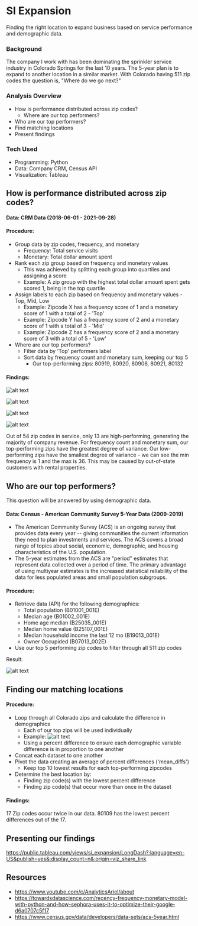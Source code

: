 # SI Expansion 

Finding the right location to expand business based on service performance and demographic data.

### Background

The company I work with has been dominating the sprinkler service industry in Colorado Springs for the last 10 years. The 5-year plan is to expand to another location in a similar market. With Colorado having 511 zip codes the question is, "Where do we go next?" 

### Analysis Overview
- How is performance distributed across zip codes?
  - Where are our top performers?
- Who are our top performers?
- Find matching locations
- Present findings

### Tech Used
- Programming: Python
- Data: Company CRM, Census API
- Visualization: Tableau

## How is performance distributed across zip codes?
#### **Data:** CRM Data (2018-06-01 - 2021-09-28)
#### **Procedure:**
- Group data by zip codes, frequency, and monetary
  - Frequency: Total service visits
  - Monetary: Total dollar amount spent
- Rank each zip group based on frequency and monetary values
  - This was achieved by splitting each group into quartiles and assigning a score
  - Example: A zip group with the highest total dollar amount spent gets scored 1, being in the top quartile
- Assign labels to each zip based on frequency and monetary values - Top, Mid, Low
  - Example: Zipcode X has a frequency score of 1 and a monetary score of 1 with a total of 2 - 'Top'
  - Example: Zipcode Y has a frequency score of 2 and a monetary score of 1 with a total of 3 - 'Mid'
  - Example: Zipcode Z has a frequency score of 2 and a monetary score of 3 with a total of 5 - 'Low'
- Where are our top performers?
  - Filter data by 'Top' performers label
  - Sort data by frequency count and monetary sum, keeping our top 5
    - Our top-performing zips: 80919, 80920, 80906, 80921, 80132

#### **Findings:**

![alt text](/images/bar_groups.jpg)

![alt text](/images/hist_freq.jpg)

![alt text](/images/hist_mon.jpg)

![alt text](/images/group_stats.jpg)

Out of 54 zip codes in service, only 13 are high-performing, generating the majority of company revenue. 
For frequency count and monetary sum, our top-performing zips have the greatest degree of variance. 
Our low-performing zips have the smallest degree of variance - we can see the min frequency is 1 and the max is 36. This may be caused by out-of-state customers with rental properties. 

## Who are our top performers?
This question will be answered by using demographic  data.
#### **Data:** Census - American Community Survey 5-Year Data (2009-2019)
- The American Community Survey (ACS) is an ongoing survey that provides data every year -- giving communities the current information they need to plan investments and services. The ACS covers a broad range of topics about social, economic, demographic, and housing characteristics of the U.S. population.
- The 5-year estimates from the ACS are "period" estimates that represent data collected over a period of time. The primary advantage of using multiyear estimates is the increased statistical reliability of the data for less populated areas and small population subgroups.

#### **Procedure:**
- Retrieve data (API) for the following demographics:
  - Total population (B01001_001E) 
  - Median age (B01002_001E)
  - Home age median (B25035_001E) 
  - Median home value (B25107_001E)
  - Median household income the last 12 mo (B19013_001E)
  - Owner Occupided (B07013_002E)
- Use our top 5 performing zip codes to filter through all 511 zip codes 

Result:

![alt text](/images/top_zip_demo_chart.jpg)

## Finding our matching locations

#### **Procedure:**
- Loop through all Colorado zips and calculate the difference in demographics
  - Each of our top zips will be used individually
  - Example:
![alt text](/images/zip_diff_chart.jpg)
  - Using a percent difference  to ensure each demographic variable difference is in proportion to one another
- Concat each dataset to one another
- Pivot the data creating an average of percent differences ('mean_diffs')
  - Keep top 10 lowest results for each top-performing zipcodes
- Determine the best location by:
  - Finding zip code(s) with the lowest percent difference
  - Finding zip code(s) that occur more than once in the dataset

#### **Findings:**
17 Zip codes occur twice in our data.
80109 has the lowest percent differences out of the 17.

## Presenting our findings

https://public.tableau.com/views/si_expansion/LongDash?:language=en-US&publish=yes&:display_count=n&:origin=viz_share_link

## Resources
- https://www.youtube.com/c/AnalyticsAriel/about
- https://towardsdatascience.com/recency-frequency-monetary-model-with-python-and-how-sephora-uses-it-to-optimize-their-google-d6a0707c5f17
- https://www.census.gov/data/developers/data-sets/acs-5year.html
